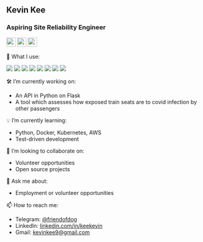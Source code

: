 Kevin Kee
---------

### Aspiring Site Reliability Engineer

[<img src="https://cdn.jsdelivr.net/npm/simple-icons@v3/icons/telegram.svg" width="24">](https://t.me/friendofdog)
[<img src="https://cdn.jsdelivr.net/npm/simple-icons@v3/icons/gmail.svg" width="24">](mailto:kevinkee9@gmail.com)
[<img src="https://cdn.jsdelivr.net/npm/simple-icons@v3/icons/linkedin.svg" width="24">](https://www.linkedin.com/in/keekevin/)

🧰 What I use:

<p>
<img src="https://img.shields.io/badge/-Python-000?style=flat&logo=python" />
<img src="https://img.shields.io/badge/-JavaScript-000?style=flat&logo=javascript" />
<img src="https://img.shields.io/badge/-PHP-000?style=flat&logo=php" />
<img src="https://img.shields.io/badge/-AWS-000?style=flat&logo=amazon" />
<img src="https://img.shields.io/badge/-Docker-000?style=flat&logo=docker" />
<img src="https://img.shields.io/badge/-Kubernetes-000?style=flat&logo=kubernetes" />
<img src="https://img.shields.io/badge/-WordPress-000?style=flat&logo=wordpress" />
<img src="https://img.shields.io/badge/-Hubl-000?style=flat&logo=hubspot" />
</p>

🛠️ I’m currently working on:

- An API in Python on Flask
- A tool which assesses how exposed train seats are to covid infection by other passengers

💡 I’m currently learning:

- Python, Docker, Kubernetes, AWS
- Test-driven development

👯 I’m looking to collaborate on:

- Volunteer opportunities
- Open source projects

💬 Ask me about:

- Employment or volunteer opportunities

📫 How to reach me:

- Telegram: [@friendofdog](https://t.me/friendofdog)
- LinkedIn: [linkedin.com/in/keekevin](https://www.linkedin.com/in/keekevin/)
- Gmail: [kevinkee9@gmail.com](mailto:kevinkee9@gmail.com)
